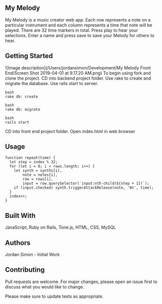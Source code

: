 ## My Melody

My Melody is a music creator web app. Each row represents a note on a particular instrument and each column represents a time that note will be played. There are 32 time markers in total. Press play to hear your selections. Enter a name and press save to save your Melody for others to hear.

## Getting Started
![Image description](/Users/jordansimon/Development/My Melody Front End/Screen Shot 2019-04-01 at 9.17.20 AM.png)
To begin using fork and clone the project. CD into backend project folder. Use rake to create and migrate the database. Use rails start to server.

```
bash
rake db: create
```

```
bash
rake db: migrate
```

```
bash
rails start
```

CD into front end project folder. Open index.html in web browser

## Usage

```
function repeat(time) {
  let step = index % 32;
  for (let i = 0; i < rows.length; i++) {
    let synth = synths[i],
        note = notes[i],
        row = rows[i],
        input = row.querySelector(`input:nth-child(${step + 1})`);
    if (input.checked) synth.triggerAttackRelease(note, '8n', time);
  }
  index++;
}
```

## Built With

JavaScript,
Ruby on Rails,
Tone.js,
HTML,
CSS,
MySQL

## Authors

Jordan Simon - Initial Work

## Contributing
Pull requests are welcome. For major changes, please open an issue first to discuss what you would like to change.

Please make sure to update tests as appropriate.
